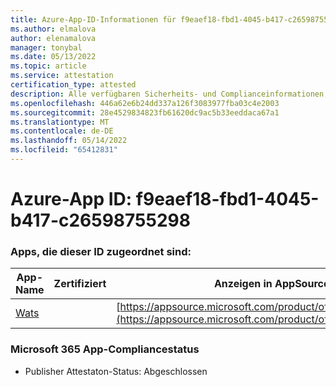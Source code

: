 ```yaml
---
title: Azure-App-ID-Informationen für f9eaef18-fbd1-4045-b417-c26598755298
ms.author: elmalova
author: elenamalova
manager: tonybal
ms.date: 05/13/2022
ms.topic: article
ms.service: attestation
certification_type: attested
description: Alle verfügbaren Sicherheits- und Complianceinformationen für f9eaef18-fbd1-4045-b417-c26598755298.
ms.openlocfilehash: 446a62e6b24dd337a126f3083977fba03c4e2003
ms.sourcegitcommit: 28e4529834823fb61620dc9ac5b33eeddaca67a1
ms.translationtype: MT
ms.contentlocale: de-DE
ms.lasthandoff: 05/14/2022
ms.locfileid: "65412831"
---
```

# <a name="azure-app-id-f9eaef18-fbd1-4045-b417-c26598755298"></a>Azure-App ID: f9eaef18-fbd1-4045-b417-c26598755298


### <a name="apps-associated-with-this-id"></a>Apps, die dieser ID zugeordnet sind:
| **App-Name** | **Zertifiziert** | **Anzeigen in AppSource** |
|--------------|---------------|-----------------------|
| [Wats](../forward/WA200003597.md) |  | [https://appsource.microsoft.com/product/office/WA200003597](https://appsource.microsoft.com/product/office/WA200003597) |

### <a name="microsoft-365-app-compliance-status"></a>Microsoft 365 App-Compliancestatus
- Publisher Attestaton-Status: Abgeschlossen
